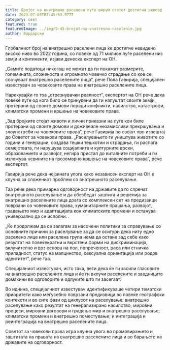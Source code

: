 ```yaml
---
title: Бројот на внатрешно раселени луѓе ширум светот достигна рекорд
date: 2023-07-05T07:45:53.977Z
category: свет
featured: true
featuredImage: ../img/9-45-brojot-na-vnatresno-raselenie.jpg
author: Вардарски
---
```

Глобалниот број на внатрешно раселени лица ќе достигне невидено високо ниво во 2022 година, со повеќе од 71 милион луѓе раселени низ земји и континенти, изјави денеска експерт на ОН.

„Самите податоци никогаш не можат да ги покажат размерите, големината, сложеноста и огромното човечко страдање со кое се соочуваат внатрешно раселените лица“, рече Пола Гавирија, специјален известувач за човековите права на внатрешно раселените лица.

Нарекувајќи го тоа „отрезнувачки реалност“, експертот на ОН рече дека повеќе луѓе од кога било се принудени да ги напуштат своите земји, протерани од своите домови поради конфликти, насилство, катастрофи, климатски промени и кршење на човековите права.

„Зад бројките стојат животи и лични приказни на луѓе кои биле протерани од своите домови и доживеале незамисливи прекршувања и злоупотреби на човековите права“, рече Гавирија во својот прв извештај до Советот за човекови права. „Раселувањето ги уништува животите со години и генерации, создава тешки тешкотии и страдања, ги распаѓа семејствата, ги нарушува социјалните и културните врски, образованието и развојот, негира пристап до виталните потреби и ги изложува невините на грозоморно кршење на човековите права“, рече експертот.

Гавирија рече дека нејзината улога како независен експерт на ОН е клучна за сложениот проблем со внатрешното раселување.

Таа рече дека примарна одговорност на државите да го спречат внатрешното раселување и да обезбедат заштита и решенија за внатрешно раселените лица доаѓа со комплексен сет на предизвици поврзани со човековите права, хуманитарните прашања, развојот, градењето мир и адаптацијата кон климатските промени и останува универзално да се исполни. .

„Ќе продолжам да се залагам за насочени политики за справување со основните причини за раселување за да се осигури дека ниту едно раселено лице или раселена група нема да остане зад себе како резултат на повеќекратни и вкрстени форми на дискриминација, вклучително и врз основа на пол, попреченост, раса или етничка припадност, статус на малцинство, сексуална ориентација или родов идентитет“, рече таа.

Специјалниот известувач, исто така, вети дека ќе ги засили гласовите на внатрешно раселените лица и ќе ги вклучи раселените и заедниците домаќини во одговорите и одлуките што ги засегаат.

Во иднина, специјалниот известувач идентификуваше четири тематски приоритети како меѓусебно поврзани предизвици во повеќе географски контексти и во сите фази од циклусот на раселување: внатрешно раселување како резултат на генерализирано насилство; мировни процеси, мировни договори и градење мир и внатрешно раселување; климатски промени и внатрешно поместување; и интеграција и реинтеграција на внатрешно раселените лица.

Советот за човекови права игра клучна улога во промовирањето и заштитата на правата на внатрешно раселените лица и во барањето на државите на одговорност.